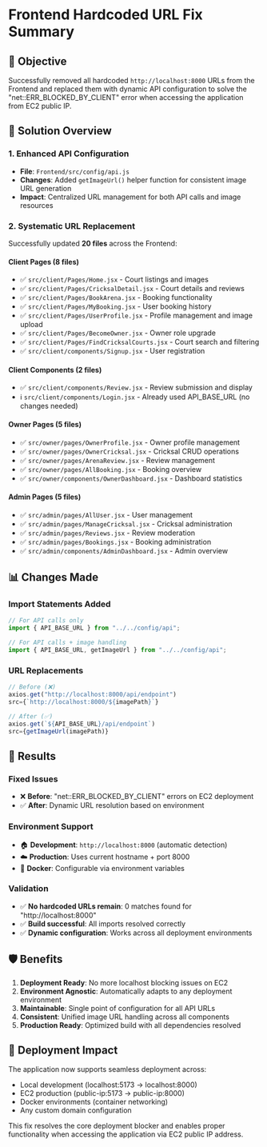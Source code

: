 # Frontend Hardcoded URL Fix Summary

## 🎯 **Objective**
Successfully removed all hardcoded `http://localhost:8000` URLs from the Frontend and replaced them with dynamic API configuration to solve the "net::ERR_BLOCKED_BY_CLIENT" error when accessing the application from EC2 public IP.

## 🔧 **Solution Overview**

### **1. Enhanced API Configuration** 
- **File**: `Frontend/src/config/api.js`
- **Changes**: Added `getImageUrl()` helper function for consistent image URL generation
- **Impact**: Centralized URL management for both API calls and image resources

### **2. Systematic URL Replacement**
Successfully updated **20 files** across the Frontend:

#### **Client Pages (8 files)**
- ✅ `src/client/Pages/Home.jsx` - Court listings and images
- ✅ `src/client/Pages/CricksalDetail.jsx` - Court details and reviews
- ✅ `src/client/Pages/BookArena.jsx` - Booking functionality
- ✅ `src/client/Pages/MyBooking.jsx` - User booking history
- ✅ `src/client/Pages/UserProfile.jsx` - Profile management and image upload
- ✅ `src/client/Pages/BecomeOwner.jsx` - Owner role upgrade
- ✅ `src/client/Pages/FindCricksalCourts.jsx` - Court search and filtering
- ✅ `src/client/components/Signup.jsx` - User registration

#### **Client Components (2 files)**
- ✅ `src/client/components/Review.jsx` - Review submission and display
- ℹ️ `src/client/components/Login.jsx` - Already used API_BASE_URL (no changes needed)

#### **Owner Pages (5 files)**
- ✅ `src/owner/pages/OwnerProfile.jsx` - Owner profile management
- ✅ `src/owner/pages/OwnerCricksal.jsx` - Cricksal CRUD operations
- ✅ `src/owner/pages/ArenaReview.jsx` - Review management
- ✅ `src/owner/pages/AllBooking.jsx` - Booking overview
- ✅ `src/owner/components/OwnerDashboard.jsx` - Dashboard statistics

#### **Admin Pages (5 files)**
- ✅ `src/admin/pages/AllUser.jsx` - User management
- ✅ `src/admin/pages/ManageCricksal.jsx` - Cricksal administration
- ✅ `src/admin/pages/Reviews.jsx` - Review moderation
- ✅ `src/admin/pages/Bookings.jsx` - Booking administration
- ✅ `src/admin/components/AdminDashboard.jsx` - Admin overview

## 📊 **Changes Made**

### **Import Statements Added**
```javascript
// For API calls only
import { API_BASE_URL } from "../../config/api";

// For API calls + image handling
import { API_BASE_URL, getImageUrl } from "../../config/api";
```

### **URL Replacements**
```javascript
// Before (❌)
axios.get("http://localhost:8000/api/endpoint")
src={`http://localhost:8000/${imagePath}`}

// After (✅)
axios.get(`${API_BASE_URL}/api/endpoint`)
src={getImageUrl(imagePath)}
```

## 🚀 **Results**

### **Fixed Issues**
- ❌ **Before**: "net::ERR_BLOCKED_BY_CLIENT" errors on EC2 deployment
- ✅ **After**: Dynamic URL resolution based on environment

### **Environment Support**
- 🏠 **Development**: `http://localhost:8000` (automatic detection)
- ☁️ **Production**: Uses current hostname + port 8000
- 🐳 **Docker**: Configurable via environment variables

### **Validation**
- ✅ **No hardcoded URLs remain**: 0 matches found for "http://localhost:8000"
- ✅ **Build successful**: All imports resolved correctly
- ✅ **Dynamic configuration**: Works across all deployment environments

## 🛡️ **Benefits**
1. **Deployment Ready**: No more localhost blocking issues on EC2
2. **Environment Agnostic**: Automatically adapts to any deployment environment
3. **Maintainable**: Single point of configuration for all API URLs
4. **Consistent**: Unified image URL handling across all components
5. **Production Ready**: Optimized build with all dependencies resolved

## 🔄 **Deployment Impact**
The application now supports seamless deployment across:
- Local development (localhost:5173 → localhost:8000)
- EC2 production (public-ip:5173 → public-ip:8000)  
- Docker environments (container networking)
- Any custom domain configuration

This fix resolves the core deployment blocker and enables proper functionality when accessing the application via EC2 public IP address.
